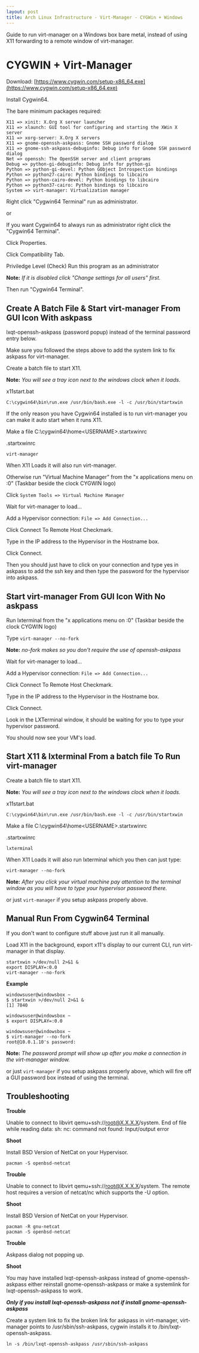 ```yaml
---
layout: post
title: Arch Linux Infrastructure - Virt-Manager - CYGWin + Windows
---
```


Guide to run virt-manager on a Windows box bare metal, instead of using X11 forwarding to a remote window of virt-manager.

# CYGWIN + Virt-Manager #

Download: [https://www.cygwin.com/setup-x86_64.exe](https://www.cygwin.com/setup-x86_64.exe)

Install Cygwin64.

The bare minimum packages required:

```
X11 => xinit: X.Org X server launcher
X11 => xlaunch: GUI tool for configuring and starting the XWin X server
X11 => xorg-server: X.Org X servers
X11 => gnome-openssh-askpass: Gnome SSH password dialog
X11 => gnome-ssh-askpass-debuginfo: Debug info for Gnome SSH password dialog
Net => openssh: The OpenSSH server and client programs
Debug => python-gi-debuginfo: Debug info for python-gi
Python => python-gi-devel: Python GObject Introspection bindings
Python => python27-cairo: Python bindings to libcairo
Python => python-cairo-devel: Python bindings to libcairo
Python => python37-cairo: Python bindings to libcairo
System => virt-manager: Virtualization manager
```

Right click "Cygwin64 Terminal" run as administrator.

or

If you want Cygwin64 to always run as administrator right click the "Cygwin64 Terminal".

Click Properties.

Click Compatibility Tab.

Priviledge Level
 (Check) Run this program as an administrator

**Note:** *If it is disabled click "Change settings for all users" first.*

Then run "Cygwin64 Terminal".

## Create A Batch File & Start virt-manager From GUI Icon With askpass ##

lxqt-openssh-askpass (password popup) instead of the terminal password entry below.

Make sure you followed the steps above to add the system link to fix askpass for virt-manager.

Create a batch file to start X11. 

**Note:** *You will see a tray icon next to the windows clock when it loads.*

x11start.bat
```
C:\cygwin64\bin\run.exe /usr/bin/bash.exe -l -c /usr/bin/startxwin
```

If the only reason you have Cygwin64 installed is to run virt-manager you can make it auto start when it runs X11.

Make a file C:\cygwin64\home\<USERNAME>\.startxwinrc

.startxwinrc
```
virt-manager
```

When X11 Loads it will also run virt-manager.

Otherwise run "Virtual Machine Manager" from the "x applications menu on :0" (Taskbar beside the clock CYGWIN logo)

Click ```System Tools => Virtual Machine Manager```

Wait for virt-manager to load...

Add a Hypervisor connection: ```File => Add Connection...```

Click Connect To Remote Host Checkmark.

Type in the IP address to the Hypervisor in the Hostname box.

Click Connect.

Then you should just have to click on your connection and type yes in askpass to add the ssh key and then type the password for the hypervisor into askpass.

## Start virt-manager From GUI Icon With No askpass ##

Run lxterminal from the "x applications menu on :0" (Taskbar beside the clock CYGWIN logo)

Type ```virt-manager --no-fork```

**Note:** *no-fork makes so you don't require the use of openssh-askpass*

Wait for virt-manager to load...

Add a Hypervisor connection: ```File => Add Connection...```

Click Connect To Remote Host Checkmark.

Type in the IP address to the Hypervisor in the Hostname box.

Click Connect.

Look in the LXTerminal window, it should be waiting for you to type your hypervisor password.

You should now see your VM's load.


## Start X11 & lxterminal From a batch file To Run virt-manager ##

Create a batch file to start X11. 

**Note:** *You will see a tray icon next to the windows clock when it loads.*

x11start.bat
```
C:\cygwin64\bin\run.exe /usr/bin/bash.exe -l -c /usr/bin/startxwin
```

Make a file C:\cygwin64\home\<USERNAME>\.startxwinrc

.startxwinrc
```
lxterminal
```

When X11 Loads it will also run lxterminal which you then can just type:

```
virt-manager --no-fork
```

**Note:** *After you click your virtual machine pay attention to the terminal window as you will have to type your hypervisor password there.*

or just ```virt-manager``` if you setup askpass properly above.

## Manual Run From Cygwin64 Terminal ##

If you don't want to configure stuff above just run it all manually.

Load X11 in the background, export x11's display to our current CLI, run virt-manager in that display.

```
startxwin >/dev/null 2>&1 &
export DISPLAY=:0.0
virt-manager --no-fork
```

**Example**

```
windowsuser@windowsbox ~
$ startxwin >/dev/null 2>&1 &
[1] 7840

windowsuser@windowsbox ~
$ export DISPLAY=:0.0

windowsuser@windowsbox ~
$ virt-manager --no-fork
root@10.0.1.10's password:
```

**Note:** *The password prompt will show up after you make a connection in the virt-manager window.*

or just ```virt-manager``` if you setup askpass properly above, which will fire off a GUI password box instead of using the terminal.

## Troubleshooting ##

**Trouble**

Unable to connect to libvirt qemu+ssh://root@X.X.X.X/system.
End of file while reading data: sh: nc: command not found: Input/output error

**Shoot**

Install BSD Version of NetCat on your Hypervisor.

```
pacman -S openbsd-netcat
```


**Trouble**

Unable to connect to libvirt qemu+ssh://root@X.X.X.X/system.
The remote host requires a version of netcat/nc which supports the -U option.

**Shoot**

Install BSD Version of NetCat on your Hypervisor.

```
pacman -R gnu-netcat
pacman -S openbsd-netcat
```

**Trouble**

Askpass dialog not popping up.

**Shoot**

You may have installed lxqt-openssh-askpass instead of gnome-openssh-askpass either reinstall gnome-openssh-askpass or make a systemlink for lxqt-openssh-askpass to work.

***Only if you install lxqt-openssh-askpass not if install gnome-openssh-askpass*** 

Create a system link to fix the broken link for askpass in virt-manager, virt-manager points to /usr/sbin/ssh-askpass, cygwin installs it to /bin/lxqt-openssh-askpass.

```
ln -s /bin/lxqt-openssh-askpass /usr/sbin/ssh-askpass
```
